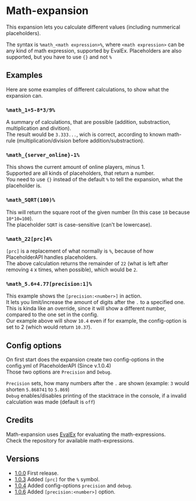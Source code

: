# Math-expansion
This expansion lets you calculate different values (including nummerical placeholders).

The syntax is `%math_<math expression>%`, where `<math expression>` can be any kind of math expression, supported by EvalEx.
Placeholders are also supported, but you have to use `{}` and not `%`

## Examples
Here are some examples of different calculations, to show what the expansion can.

### `%math_1+5-8*3/9%`
A summary of calculations, that are possible (addition, substraction, multiplication and divition).  
The result would be `3.333...`, wich is correct, according to known math-rule (multiplication/division before addition/substraction).

### `%math_{server_online}-1%`
This shows the current amount of online players, minus 1.  
Supported are all kinds of placeholders, that return a number.  
You need to use `{}` instead of the default `%` to tell the expansion, what the placeholder is.

### `%math_SQRT(100)%`
This will return the square root of the given number (In this case `10` because `10*10=100`).  
The placeholder `SQRT` is case-sensitive (can't be lowercase).

### `%math_22[prc]4%`
`[prc]` is a replacement of what normally is `%`, because of how PlaceholderAPI handles placeholders.  
The above calculation returns the remainder of `22` (what is left after removing `4` x times, when possible), which would be `2`.

### `%math_5.6+4.77[precision:1]%`
This example shows the `[precision:<number>]` in action.  
It lets you limit/increase the amount of digits after the `.` to a specified one.  
This is kinda like an override, since it will show a different number, compared to the one set in the config.  
Our example above will show `10.4` even if for example, the config-option is set to 2 (which would return `10.37`).

## Config options
On first start does the expansion create two config-options in the config.yml of PlaceholderAPI (Since v.1.0.4)  
Those two options are `Precision` and `Debug`.

`Precision` sets, how many numbers after the `.` are shown (example: `3` would shorten `5.868741` to `5.869`)  
`Debug` enables/disables printing of the stacktrace in the console, if a invalid calculation was made (default is `off`)

## Credits
Math-expansion uses [EvalEx](https://github.com/uklimaschewski/EvalEx) for evaluating the math-expressions.  
Check the repository for available math-expressions.

## Versions
* [1.0.0](https://api.extendedclip.com/expansions/math/versions/math-100) First release.
* [1.0.3](https://api.extendedclip.com/expansions/math/versions/math-103) Added `[prc]` for the `%` symbol.
* [1.0.4](https://api.extendedclip.com/expansions/math/versions/math-104) Added config-options `precision` and `debug`.
* [1.0.6](https://api.extendedclip.com/expansions/math/versions/math-106) Added `[precision:<number>]` option.
